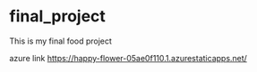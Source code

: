 # final_project
This is my final food project

azure link https://happy-flower-05ae0f110.1.azurestaticapps.net/
